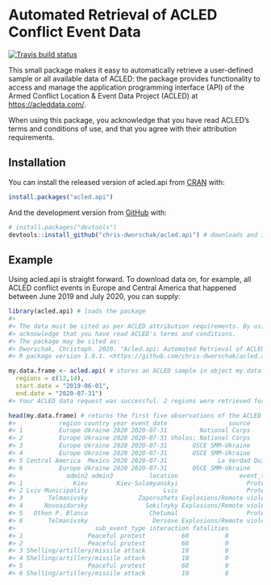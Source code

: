 
<!-- README.md is generated from README.Rmd. Please edit that file -->

# Automated Retrieval of ACLED Conflict Event Data

<!-- badges: start -->

[![Travis build
status](https://travis-ci.com/chris-dworschak/acled.api.svg?branch=master)](https://travis-ci.com/chris-dworschak/acled.api)
<!-- badges: end -->

This small package makes it easy to automatically retrieve a
user-defined sample or all available data of ACLED: the package provides
functionality to access and manage the application programming interface
(API) of the Armed Conflict Location & Event Data Project (ACLED) at
<https://acleddata.com/>.

When using this package, you acknowledge that you have read ACLED’s
terms and conditions of use, and that you agree with their attribution
requirements.

## Installation

You can install the released version of acled.api from
[CRAN](https://CRAN.R-project.org) with:

``` r
install.packages("acled.api")
```

And the development version from [GitHub](https://github.com/) with:

``` r
# install.packages("devtools")
devtools::install_github("chris-dworschak/acled.api") # downloads and installs the package
```

## Example

Using acled.api is straight forward. To download data on, for example,
all ACLED conflict events in Europe and Central America that happened
between June 2019 and July 2020, you can supply:

``` r
library(acled.api) # loads the package
#> 
#> The data must be cited as per ACLED attribution requirements. By using this package, you
#> acknowledge that you have read ACLED's terms and conditions.
#> The package may be cited as:
#> Dworschak, Christoph. 2020. "Acled.api: Automated Retrieval of ACLED Conflict Event Data."
#> R package version 1.0.1. <https://github.com/chris-dworschak/acled.api/>

my.data.frame <- acled.api( # stores an ACLED sample in object my.data.frame
  regions = c(12,14), 
  start.date = "2019-06-01", 
  end.date = "2020-07-31")
#> Your ACLED data request was successful. 2 regions were retrieved for the time starting 2019-06-01 until 2020-07-31.

head(my.data.frame) # returns the first five observations of the ACLED sample
#>            region country year event_date                 source       admin1
#> 1          Europe Ukraine 2020 2020-07-31         National Corps    Kiev City
#> 2          Europe Ukraine 2020 2020-07-31 Vholos; National Corps         Lviv
#> 3          Europe Ukraine 2020 2020-07-31       OSCE SMM-Ukraine      Donetsk
#> 4          Europe Ukraine 2020 2020-07-31       OSCE SMM-Ukraine      Luhansk
#> 5 Central America  Mexico 2020 2020-07-31              La Verdad Quintana Roo
#> 6          Europe Ukraine 2020 2020-07-31       OSCE SMM-Ukraine      Donetsk
#>              admin2 admin3          location                 event_type
#> 1              Kiev        Kiev-Solomyanskyi                   Protests
#> 2 Lviv Municipality                     Lviv                   Protests
#> 3       Telmanivsky              Zaporozhets Explosions/Remote violence
#> 4      Novoaidarsky                Sokilnyky Explosions/Remote violence
#> 5   Othon P. Blanco                 Chetumal                   Protests
#> 6       Telmanivsky                  Dersove Explosions/Remote violence
#>                      sub_event_type interaction fatalities
#> 1                  Peaceful protest          60          0
#> 2                  Peaceful protest          60          0
#> 3 Shelling/artillery/missile attack          10          0
#> 4 Shelling/artillery/missile attack          10          0
#> 5                  Peaceful protest          60          0
#> 6 Shelling/artillery/missile attack          10          0
```
